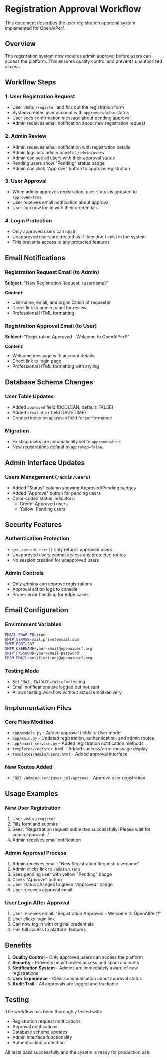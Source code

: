 # Registration Approval Workflow

This document describes the user registration approval system implemented for OpenAIPerf.

## Overview

The registration system now requires admin approval before users can access the platform. This ensures quality control and prevents unauthorized access.

## Workflow Steps

### 1. User Registration Request
- User visits `/register` and fills out the registration form
- System creates user account with `approved=false` status
- User sees confirmation message about pending approval
- Admin receives email notification about new registration request

### 2. Admin Review
- Admin receives email notification with registration details
- Admin logs into admin panel at `/admin/users`
- Admin can see all users with their approval status
- Pending users show "Pending" status badge
- Admin can click "Approve" button to approve registration

### 3. User Approval
- When admin approves registration, user status is updated to `approved=true`
- User receives email notification about approval
- User can now log in with their credentials

### 4. Login Protection
- Only approved users can log in
- Unapproved users are treated as if they don't exist in the system
- This prevents access to any protected features

## Email Notifications

### Registration Request Email (to Admin)
**Subject:** "New Registration Request: {username}"

**Content:**
- Username, email, and organization of requester
- Direct link to admin panel for review
- Professional HTML formatting

### Registration Approval Email (to User)
**Subject:** "Registration Approved - Welcome to OpenAIPerf!"

**Content:**
- Welcome message with account details
- Direct link to login page
- Professional HTML formatting with styling

## Database Schema Changes

### User Table Updates
- Added `approved` field (BOOLEAN, default: FALSE)
- Added `created_at` field (DATETIME)
- Created index on `approved` field for performance

### Migration
- Existing users are automatically set to `approved=true`
- New registrations default to `approved=false`

## Admin Interface Updates

### Users Management (`/admin/users`)
- Added "Status" column showing Approved/Pending badges
- Added "Approve" button for pending users
- Color-coded status indicators:
  - Green: Approved users
  - Yellow: Pending users

## Security Features

### Authentication Protection
- `get_current_user()` only returns approved users
- Unapproved users cannot access any protected routes
- No session creation for unapproved users

### Admin Controls
- Only admins can approve registrations
- Approval action logs to console
- Proper error handling for edge cases

## Email Configuration

### Environment Variables
```bash
EMAIL_ENABLED=true
SMTP_SERVER=mail.privateemail.com
SMTP_PORT=587
SMTP_USERNAME=your-email@openaiperf.org
SMTP_PASSWORD=your-email-password
FROM_EMAIL=notifications@openaiperf.org
```

### Testing Mode
- Set `EMAIL_ENABLED=false` for testing
- Email notifications are logged but not sent
- Allows testing workflow without actual email delivery

## Implementation Files

### Core Files Modified
- `app/models.py` - Added approval fields to User model
- `app/main.py` - Updated registration, authentication, and admin routes
- `app/email_service.py` - Added registration notification methods
- `templates/register.html` - Added success/error message display
- `templates/admin/users.html` - Added approval interface

### New Routes Added
- `POST /admin/user/{user_id}/approve` - Approve user registration

## Usage Examples

### New User Registration
1. User visits `/register`
2. Fills form and submits
3. Sees: "Registration request submitted successfully! Please wait for admin approval..."
4. Admin receives email notification

### Admin Approval Process
1. Admin receives email: "New Registration Request: username"
2. Admin clicks link to `/admin/users`
3. Sees pending user with yellow "Pending" badge
4. Clicks "Approve" button
5. User status changes to green "Approved" badge
6. User receives approval email

### User Login After Approval
1. User receives email: "Registration Approved - Welcome to OpenAIPerf!"
2. User clicks login link
3. Can now log in with original credentials
4. Has full access to platform features

## Benefits

1. **Quality Control** - Only approved users can access the platform
2. **Security** - Prevents unauthorized access and spam accounts
3. **Notification System** - Admins are immediately aware of new registrations
4. **User Experience** - Clear communication about approval status
5. **Audit Trail** - All approvals are logged and trackable

## Testing

The workflow has been thoroughly tested with:
- Registration request notifications
- Approval notifications
- Database schema updates
- Admin interface functionality
- Authentication protection

All tests pass successfully and the system is ready for production use.
